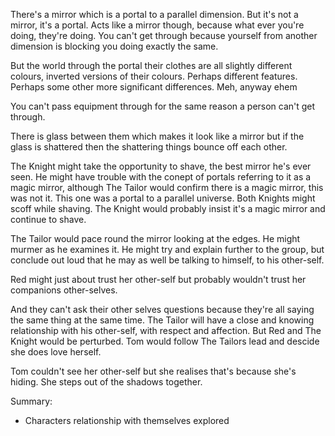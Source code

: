 There's a mirror which is a portal to a parallel dimension. But it's not a mirror, it's a portal. Acts like a mirror though, because what ever you're doing, they're doing. You can't get through because yourself from another dimension is blocking you doing exactly the same. 

But the world through the portal their clothes are all slightly different colours, inverted versions of their colours. Perhaps different features. Perhaps some other more significant differences. Meh, anyway ehem

You can't pass equipment through for the same reason a person can't get through.

There is glass between them which makes it look like a mirror but if the glass is shattered then the shattering things bounce off each other.

The Knight might take the opportunity to shave, the best mirror he's ever seen. He might have trouble with the conept of portals referring to it as a magic mirror, although The Tailor would confirm there is a magic mirror, this was not it. This one was a portal to a parallel universe. Both Knights might scoff while shaving. The Knight would probably insist it's a magic mirror and continue to shave.

The Tailor would pace round the mirror looking at the edges. He might murmer as he examines it. He might try and explain further to the group, but conclude out loud that he may as well be talking to himself, to his other-self. 

Red might just about trust her other-self but probably wouldn't trust her companions other-selves.

And they can't ask their other selves questions because they're all saying the same thing at the same time. The Tailor will have a close and knowing relationship with his other-self, with respect and affection. But Red and The Knight would be perturbed. Tom would follow The Tailors lead and descide she does love herself.

Tom couldn't see her other-self but she realises that's because she's hiding. She steps out of the shadows together.

Summary:
- Characters relationship with themselves explored
